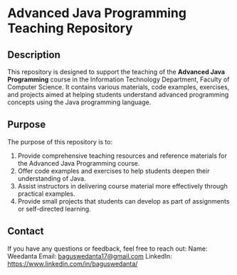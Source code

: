 # Advanced Java Programming Teaching Repository

## Description
This repository is designed to support the teaching of the **Advanced Java Programming** course in the Information Technology Department, Faculty of Computer Science. It contains various materials, code examples, exercises, and projects aimed at helping students understand advanced programming concepts using the Java programming language.

## Purpose
The purpose of this repository is to:
1. Provide comprehensive teaching resources and reference materials for the Advanced Java Programming course.
2. Offer code examples and exercises to help students deepen their understanding of Java.
3. Assist instructors in delivering course material more effectively through practical examples.
4. Provide small projects that students can develop as part of assignments or self-directed learning.

## Contact
If you have any questions or feedback, feel free to reach out:
Name: Weedanta
Email: baguswedanta17@gmail.com
LinkedIn: https://www.linkedin.com/in/baguswedanta/